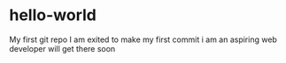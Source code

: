 # hello-world
My first git repo
I am exited to make my first commit 
i am an aspiring web developer will get there soon
